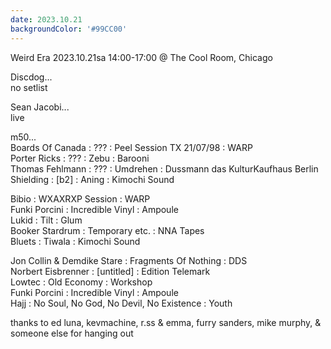 ```yaml
---
date: 2023.10.21
backgroundColor: '#99CC00'
---
```


Weird Era 2023.10.21sa 14:00-17:00 @ The Cool Room, Chicago  

Discdog...  
no setlist  

Sean Jacobi...  
live  

m50...  
Boards Of Canada : ??? : Peel Session TX 21/07/98 : WARP  
Porter Ricks : ??? : Zebu : Barooni  
Thomas Fehlmann : ??? : Umdrehen : Dussmann das KulturKaufhaus Berlin  
Shielding : \[b2\] : Aning : Kimochi Sound  

Bibio : WXAXRXP Session : WARP  
Funki Porcini : Incredible Vinyl : Ampoule  
Lukid : Tilt : Glum  
Booker Stardrum : Temporary etc. : NNA Tapes  
Bluets : Tiwala : Kimochi Sound  

Jon Collin & Demdike Stare : Fragments Of Nothing : DDS  
Norbert Eisbrenner : \[untitled\] : Edition Telemark  
Lowtec : Old Economy : Workshop  
Funki Porcini : Incredible Vinyl : Ampoule  
Hajj : No Soul, No God, No Devil, No Existence : Youth  




thanks to ed luna, kevmachine, r.ss & emma, furry sanders, mike murphy, & someone else for hanging out